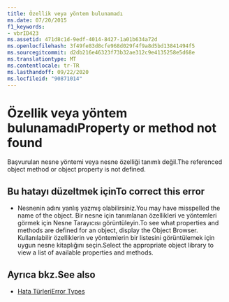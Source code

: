```yaml
---
title: Özellik veya yöntem bulunamadı
ms.date: 07/20/2015
f1_keywords:
- vbrID423
ms.assetid: 471d8c1d-9edf-4014-8427-1a01b634a72d
ms.openlocfilehash: 3f49fe83d8cfe968d029f4f9a8d5bd13841494f5
ms.sourcegitcommit: d2db216e46323f73b32ae312c9e4135258e5d68e
ms.translationtype: MT
ms.contentlocale: tr-TR
ms.lasthandoff: 09/22/2020
ms.locfileid: "90871014"
---
```

# <a name="property-or-method-not-found"></a><span data-ttu-id="1c3cf-102">Özellik veya yöntem bulunamadı</span><span class="sxs-lookup"><span data-stu-id="1c3cf-102">Property or method not found</span></span>

<span data-ttu-id="1c3cf-103">Başvurulan nesne yöntemi veya nesne özelliği tanımlı değil.</span><span class="sxs-lookup"><span data-stu-id="1c3cf-103">The referenced object method or object property is not defined.</span></span>  
  
## <a name="to-correct-this-error"></a><span data-ttu-id="1c3cf-104">Bu hatayı düzeltmek için</span><span class="sxs-lookup"><span data-stu-id="1c3cf-104">To correct this error</span></span>  
  
- <span data-ttu-id="1c3cf-105">Nesnenin adını yanlış yazmış olabilirsiniz.</span><span class="sxs-lookup"><span data-stu-id="1c3cf-105">You may have misspelled the name of the object.</span></span> <span data-ttu-id="1c3cf-106">Bir nesne için tanımlanan özellikleri ve yöntemleri görmek için Nesne Tarayıcısı görüntüleyin.</span><span class="sxs-lookup"><span data-stu-id="1c3cf-106">To see what properties and methods are defined for an object, display the Object Browser.</span></span> <span data-ttu-id="1c3cf-107">Kullanılabilir özelliklerin ve yöntemlerin bir listesini görüntülemek için uygun nesne kitaplığını seçin.</span><span class="sxs-lookup"><span data-stu-id="1c3cf-107">Select the appropriate object library to view a list of available properties and methods.</span></span>  
  
## <a name="see-also"></a><span data-ttu-id="1c3cf-108">Ayrıca bkz.</span><span class="sxs-lookup"><span data-stu-id="1c3cf-108">See also</span></span>

- [<span data-ttu-id="1c3cf-109">Hata Türleri</span><span class="sxs-lookup"><span data-stu-id="1c3cf-109">Error Types</span></span>](../../programming-guide/language-features/error-types.md)
